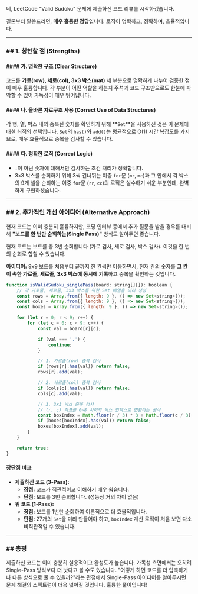 네, LeetCode "Valid Sudoku" 문제에 제출하신 코드 리뷰를 시작하겠습니다.

결론부터 말씀드리면, **매우 훌륭한 정답**입니다. 로직이 명확하고, 정확하며, 효율적입니다.

---

### \#\# 1. 칭찬할 점 (Strengths)

#### \#\#\#\# **가. 명확한 구조 (Clear Structure)**

코드를 **가로(row), 세로(col), 3x3 박스(mat)** 세 부분으로 명확하게 나누어 검증한 점이 매우 훌륭합니다. 각 부분이 어떤 역할을 하는지 주석과 코드 구조만으로도 한눈에 파악할 수 있어 가독성이 매우 뛰어납니다.

#### \#\#\#\# **나. 올바른 자료구조 사용 (Correct Use of Data Structures)**

각 행, 열, 박스 내의 중복된 숫자를 확인하기 위해 \*\*`Set`\*\*을 사용하신 것은 이 문제에 대한 최적의 선택입니다. `Set`의 `has()`와 `add()`는 평균적으로 O(1) 시간 복잡도를 가지므로, 매우 효율적으로 중복을 검사할 수 있습니다.

#### \#\#\#\# **다. 정확한 로직 (Correct Logic)**

- `.`이 아닌 숫자에 대해서만 검사하는 조건 처리가 정확합니다.
- 3x3 박스를 순회하기 위해 3씩 건너뛰는 이중 `for`문 (`mr`, `mc`)과 그 안에서 각 박스의 9개 셀을 순회하는 이중 `for`문 (`rr`, `cc`)의 로직은 실수하기 쉬운 부분인데, 완벽하게 구현하셨습니다.

---

### \#\# 2. 추가적인 개선 아이디어 (Alternative Approach)

현재 코드는 이미 충분히 훌륭하지만, 코딩 인터뷰 등에서 추가 질문을 받을 경우를 대비해 **"보드를 한 번만 순회하는(Single Pass)"** 방식도 알아두면 좋습니다.

현재 코드는 보드를 총 3번 순회합니다 (가로 검사, 세로 검사, 박스 검사). 이것을 한 번의 순회로 합칠 수 있습니다.

**아이디어:**
9x9 보드를 처음부터 끝까지 한 칸씩만 이동하면서, 현재 칸의 숫자를 **그 칸이 속한 가로줄, 세로줄, 3x3 박스에 동시에 기록**하고 중복을 확인하는 것입니다.

```javascript
function isValidSudoku_singlePass(board: string[][]): boolean {
    // 각 가로줄, 세로줄, 3x3 박스를 위한 Set 배열을 미리 생성
    const rows = Array.from({ length: 9 }, () => new Set<string>());
    const cols = Array.from({ length: 9 }, () => new Set<string>());
    const boxes = Array.from({ length: 9 }, () => new Set<string>());

    for (let r = 0; r < 9; r++) {
        for (let c = 0; c < 9; c++) {
            const val = board[r][c];

            if (val === '.') {
                continue;
            }

            // 1. 가로줄(row) 중복 검사
            if (rows[r].has(val)) return false;
            rows[r].add(val);

            // 2. 세로줄(col) 중복 검사
            if (cols[c].has(val)) return false;
            cols[c].add(val);

            // 3. 3x3 박스 중복 검사
            // (r, c) 좌표를 0~8 사이의 박스 인덱스로 변환하는 공식
            const boxIndex = Math.floor(r / 3) * 3 + Math.floor(c / 3);
            if (boxes[boxIndex].has(val)) return false;
            boxes[boxIndex].add(val);
        }
    }

    return true;
}
```

#### **장단점 비교:**

- **제출하신 코드 (3-Pass):**
  - **장점:** 코드가 직관적이고 이해하기 매우 쉽습니다.
  - **단점:** 보드를 3번 순회합니다. (성능상 거의 차이 없음)
- **위 코드 (1-Pass):**
  - **장점:** 보드를 1번만 순회하여 이론적으로 더 효율적입니다.
  - **단점:** 27개의 `Set`을 미리 만들어야 하고, `boxIndex` 계산 로직이 처음 보면 다소 비직관적일 수 있습니다.

---

### \#\# 총평

제출하신 코드는 이미 충분히 실용적이고 완성도가 높습니다. 가독성 측면에서는 오히려 Single-Pass 방식보다 더 낫다고 볼 수도 있습니다. "어떻게 하면 코드를 더 압축하거나 다른 방식으로 풀 수 있을까?"라는 관점에서 Single-Pass 아이디어를 알아두시면 문제 해결의 스펙트럼이 더욱 넓어질 것입니다. 훌륭한 풀이입니다\!
